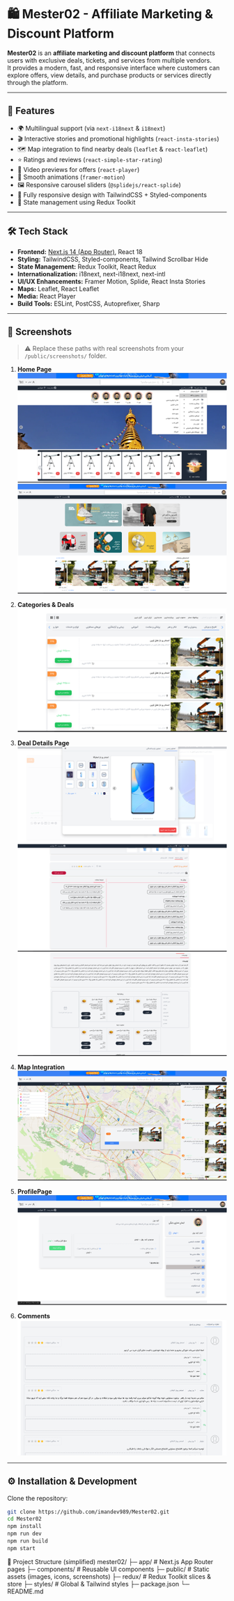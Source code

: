 # 🛍️ Mester02 - Affiliate Marketing & Discount Platform

**Mester02** is an **affiliate marketing and discount platform** that connects users with exclusive deals, tickets, and services from multiple vendors.  
It provides a modern, fast, and responsive interface where customers can explore offers, view details, and purchase products or services directly through the platform.

---

## 🚀 Features
- 🌍 Multilingual support (via `next-i18next` & `i18next`)
- 🎬 Interactive stories and promotional highlights (`react-insta-stories`)
- 🗺️ Map integration to find nearby deals (`leaflet` & `react-leaflet`)
- ⭐ Ratings and reviews (`react-simple-star-rating`)
- 🎥 Video previews for offers (`react-player`)
- 🎡 Smooth animations (`framer-motion`)
- 🖼️ Responsive carousel sliders (`@splidejs/react-splide`)
- 🎨 Fully responsive design with TailwindCSS + Styled-components
- 🛒 State management using Redux Toolkit

---

## 🛠️ Tech Stack
- **Frontend:** [Next.js 14 (App Router)](https://nextjs.org/), React 18
- **Styling:** TailwindCSS, Styled-components, Tailwind Scrollbar Hide
- **State Management:** Redux Toolkit, React Redux
- **Internationalization:** i18next, next-i18next, next-intl
- **UI/UX Enhancements:** Framer Motion, Splide, React Insta Stories
- **Maps:** Leaflet, React Leaflet
- **Media:** React Player
- **Build Tools:** ESLint, PostCSS, Autoprefixer, Sharp

---

## 📸 Screenshots

> ⚠️ Replace these paths with real screenshots from your `/public/screenshots/` folder.

1. **Home Page**
   ![Home Page](./public/screenshots/landingPage.png)
   ![Home Page](./public/screenshots/landingPage02.png)

2. **Categories & Deals**
   ![Categories](./public/screenshots/categories.png)

3. **Deal Details Page**
   ![Deal Details](./public/screenshots/productDetails.png)
   ![Deal Details](./public/screenshots/productDetails01.png)
   ![Deal Details](./public/screenshots/ProductDetails02.png)


5. **Map Integration**
   ![Map Integration](./public/screenshots/map.png)

6. **ProfilePage**
   ![Stories](./public/screenshots/ProfilePage.png)

6. **Comments**
   ![Stories](./public/screenshots/Comments.png)

---

## ⚙️ Installation & Development

Clone the repository:
```bash
git clone https://github.com/imandev989/Mester02.git
cd Mester02
npm install
npm run dev
npm run build
npm start
```
📂 Project Structure (simplified)
mester02/
 ├─ app/               # Next.js App Router pages
 ├─ components/        # Reusable UI components
 ├─ public/            # Static assets (images, icons, screenshots)
 ├─ redux/             # Redux Toolkit slices & store
 ├─ styles/            # Global & Tailwind styles
 ├─ package.json
 └─ README.md
